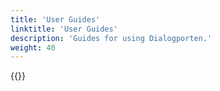 ```yaml
---
title: 'User Guides'
linktitle: 'User Guides'
description: 'Guides for using Dialogporten.'
weight: 40
---
```


{{<children />}}
